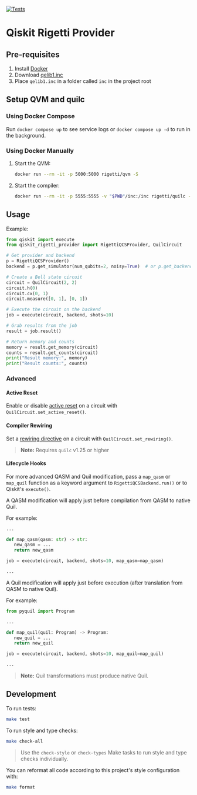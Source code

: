 [![Tests](https://github.com/rigetti/qiskit-rigetti-provider/actions/workflows/test.yml/badge.svg)](https://github.com/rigetti/qiskit-rigetti-provider/actions/workflows/test.yml)

# Qiskit Rigetti Provider

## Pre-requisites

1. Install [Docker](https://www.docker.com/products/docker-desktop)
1. Download [qelib1.inc](https://raw.githubusercontent.com/Qiskit/qiskit-terra/0.16.2/qiskit/qasm/libs/qelib1.inc)
1. Place `qelib1.inc` in a folder called `inc` in the project root

## Setup QVM and quilc

### Using Docker Compose

Run `docker compose up` to see service logs or `docker compose up -d` to run in the background.

### Using Docker Manually

1. Start the QVM:
   
   ```bash
   docker run --rm -it -p 5000:5000 rigetti/qvm -S
   ```

1. Start the compiler:

   ```bash
   docker run --rm -it -p 5555:5555 -v "$PWD"/inc:/inc rigetti/quilc -S -P --safe-include-directory /inc/
   ```

## Usage

Example:

```python
from qiskit import execute
from qiskit_rigetti_provider import RigettiQCSProvider, QuilCircuit

# Get provider and backend
p = RigettiQCSProvider()
backend = p.get_simulator(num_qubits=2, noisy=True)  # or p.get_backend(name='Aspen-9')

# Create a Bell state circuit
circuit = QuilCircuit(2, 2)
circuit.h(0)
circuit.cx(0, 1)
circuit.measure([0, 1], [0, 1])

# Execute the circuit on the backend
job = execute(circuit, backend, shots=10)

# Grab results from the job
result = job.result()

# Return memory and counts
memory = result.get_memory(circuit)
counts = result.get_counts(circuit)
print("Result memory:", memory)
print("Result counts:", counts)
```

### Advanced

#### Active Reset

Enable or disable [active reset](https://github.com/quil-lang/quil/blob/master/spec/Quil.md#state-reset) on a
circuit with `QuilCircuit.set_active_reset()`.

#### Compiler Rewiring

Set a [rewiring directive](https://pyquil-docs.rigetti.com/en/stable/compiler.html#initial-rewiring) on a circuit with
`QuilCircuit.set_rewiring()`.
  
> **Note:** Requires `quilc` v1.25 or higher

#### Lifecycle Hooks

For more advanced QASM and Quil modification, pass a `map_qasm` or `map_quil` function as a keyword argument to
`RigettiQCSBackend.run()` or to Qiskit's `execute()`.

A QASM modification will apply just before compilation from QASM to native Quil.

For example:

```python
...

def map_qasm(qasm: str) -> str:
   new_qasm = ...
   return new_qasm

job = execute(circuit, backend, shots=10, map_qasm=map_qasm)

...
```

A Quil modification will apply just before execution (after translation from QASM to native Quil).

For example:

```python
from pyquil import Program

...

def map_quil(quil: Program) -> Program:
   new_quil = ...
   return new_quil

job = execute(circuit, backend, shots=10, map_quil=map_quil)

...
```

> **Note:** Quil transformations must produce native Quil.

## Development

To run tests:

```bash
make test
```

To run style and type checks:

```bash
make check-all
```

> Use the `check-style` or `check-types` Make tasks to run style and type checks individually.

You can reformat all code according to this project's style configuration with:

```bash
make format
```
